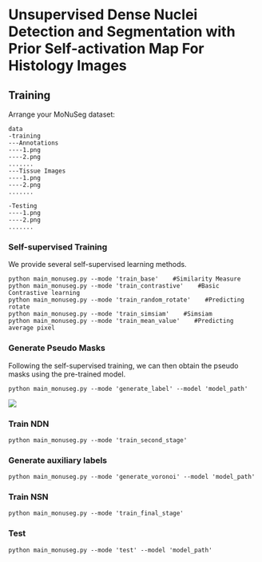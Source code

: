 Unsupervised Dense Nuclei Detection and Segmentation with Prior Self-activation Map For Histology Images
====
Training
------
Arrange your MoNuSeg dataset:
 
```
data
-training
---Annotations
----1.png
----2.png
.......
---Tissue Images
----1.png
----2.png
.......

-Testing
----1.png
----2.png
.......
```

### Self-supervised Training
We provide several self-supervised learning methods.
```
python main_monuseg.py --mode 'train_base'    #Similarity Measure
python main_monuseg.py --mode 'train_contrastive'    #Basic Contrastive learning
python main_monuseg.py --mode 'train_random_rotate'    #Predicting rotate
python main_monuseg.py --mode 'train_simsiam'    #Simsiam
python main_monuseg.py --mode 'train_mean_value'    #Predicting average pixel
```
### Generate Pseudo Masks
Following the self-supervised training, we can then obtain the pseudo masks using the pre-trained model.
```
python main_monuseg.py --mode 'generate_label' --model 'model_path'
```
![](https://github.com/cpystann/PSM/raw/master/pics/fig.jpg)

### Train NDN
```
python main_monuseg.py --mode 'train_second_stage' 
```

### Generate auxiliary labels
```
python main_monuseg.py --mode 'generate_voronoi' --model 'model_path'
```

### Train NSN
```
python main_monuseg.py --mode 'train_final_stage' 
```

### Test
```
python main_monuseg.py --mode 'test' --model 'model_path'
```